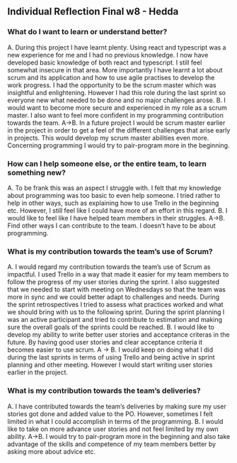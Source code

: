 ## Individual Reflection Final w8 - Hedda
### What do I want to learn or understand better?

A. During this project I have learnt plenty. Using react and typescript was a new experience for me and I had no previous knowledge. I now have developed basic knowledge of both react and typescript. I still feel somewhat insecure in that area. More importantly I have learnt a lot about scrum and its application and how to use agile practises to develop the work progress. I had the opportunity to be the scrum master which was insightful and enlightening. However I had this role during the last sprint so everyone new what needed to be done and no major challenges arose. 
B. I would want to become more secure and experienced in my role as a scrum master. I also want to feel more confident in my programming contribution towards the team. 
A->B. In a future project I would be scrum master earlier in the project in order to get a feel of the different challenges that arise early in projects. This would develop my scrum master abilities even more. Concerning programming I would try to pair-program more in the beginning. 

### How can I help someone else, or the entire team, to learn something new?

A. To be frank this was an aspect I struggle with. I felt that my knowledge about programming was too basic to even help someone. I tried rather to help in other ways, such as explaining how to use Trello in the beginning etc. However, I still feel like I could have more of an effort in this regard. 
B. I would like to feel like I have helped team members in their struggles. 
A->B.  Find other ways I can contribute to the team. I doesn’t have to be about programming.
### What is my contribution towards the team’s use of Scrum?

A. I would regard my contribution towards the team’s use of Scrum as impactful. I used Trello in a way that made it easier for my team members to follow the progress of my user stories during the sprint. I also suggested that we needed to start with meeting on Wednesdays so that the team was more in sync and we could better adapt to challenges and needs. During the sprint retrospectives I tried to assess what practices worked and what we should bring with us to the following sprint. During the sprint planning I was an active participant and tried to contribute to estimation and making sure the overall goals of the sprints could be reached. 
B. I would like to develop my ability to write better user stories and acceptance criteras in the future. By having good user stories and clear acceptance criteria it becomes easier to use scrum. 
A -> B. I would keep on doing what I did during the last sprints in terms of using Trello and being active in sprint planning and other meeting. However I would start writing user stories earlier in the project. 
### What is my contribution towards the team’s deliveries? 

A. I have contributed  towards the team’s deliveries by making sure my user stories got done and added value to the PO. However, sometimes I felt limited in what I could accomplish in terms of the programming. 
B. I would like to take on more advance user stories and not feel limited by my own ability. 
A->B. I would try to pair-program more in the beginning and also take advantage of the skills and competence of my team members better by asking more about advice etc. 
